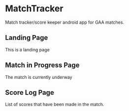 # MatchTracker
Match tracker/score keeper android app for GAA matches.
## Landing Page

This is a landing page

## Match in Progress Page

The match is currently underway

## Score Log Page

List of scores that have been made in the match.

